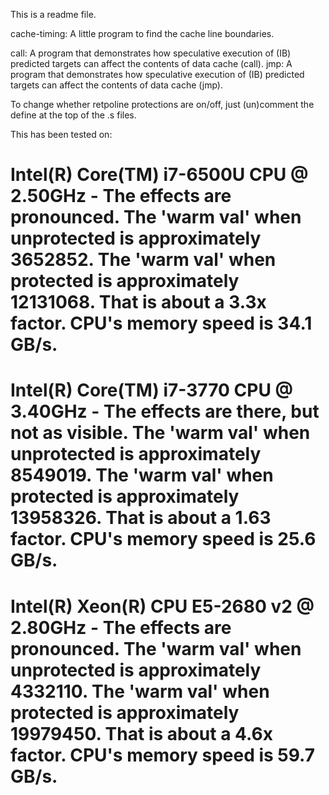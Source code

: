 This is a readme file.

cache-timing: A little program to find the cache line boundaries.

call: A program that demonstrates how speculative execution of 
     (IB) predicted targets can affect the contents of data cache (call).
jmp: A program that demonstrates how speculative execution of 
     (IB) predicted targets can affect the contents of data cache (jmp).

To change whether retpoline protections are on/off, just (un)comment 
the define at the top of the .s files.

This has been tested on:
# Intel(R) Core(TM) i7-6500U CPU @ 2.50GHz - The effects are pronounced. The 'warm val' when unprotected is approximately 3652852. The 'warm val' when protected is approximately 12131068. That is about a 3.3x factor. CPU's memory speed is  34.1 GB/s.

# Intel(R) Core(TM) i7-3770 CPU @ 3.40GHz - The effects are there, but not as visible. The 'warm val' when unprotected is approximately 8549019. The 'warm val' when protected is approximately 13958326. That is about a 1.63 factor.  CPU's memory speed is 25.6 GB/s.

# Intel(R) Xeon(R) CPU E5-2680 v2 @ 2.80GHz - The effects are pronounced. The 'warm val' when unprotected is approximately 4332110. The 'warm val' when protected is approximately 19979450. That is about a 4.6x factor. CPU's memory speed is  59.7 GB/s. 
